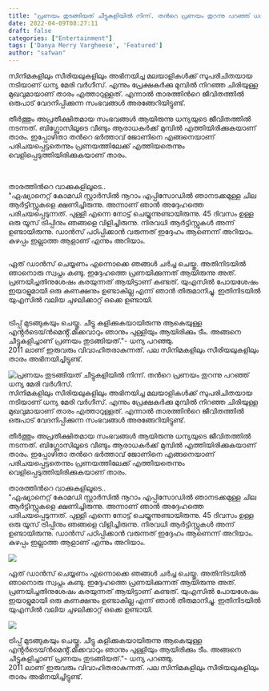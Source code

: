```yaml
---
title: "പ്രണയം തുടങ്ങിയത് ചീട്ടുകളിയിൽ നിന്ന്. തൻറെ പ്രണയം തുറന്നു പറഞ്ഞ് ധന്യ മേരി വർഗീസ്."
date: 2022-04-09T08:27:11
draft: false
categories: ["Entertainment"]
tags: ['Danya Merry Vargheese', 'Featured']
author: "safwan"
---
```


<!-- wp:paragraph -->
<p>സിനിമകളിലും സീരിയലുകളിലും അഭിനയിച്ച മലയാളികൾക്ക് സുപരിചിതയായ നടിയാണ് ധന്യ മേരി വർഗീസ്. എന്നും പ്രേക്ഷകർക്കു മുമ്പിൽ നിറഞ്ഞ ചിരിയുള്ള മുഖവുമായാണ്  താരം എത്താറുള്ളത്. എന്നാൽ താരത്തിൻറെ ജീവിതത്തിൽ ഒരുപാട് വേദനിപ്പിക്കുന്ന സംഭവങ്ങൾ അരങ്ങേറിയിട്ടുണ്ട്.</p>
<!-- /wp:paragraph -->

<!-- wp:paragraph -->
<p>തീർത്തും അപ്രതീക്ഷിതമായ സംഭവങ്ങൾ ആയിരുന്നു ധന്യയുടെ ജീവിതത്തിൽ നടന്നത്. ബിഗ്ബോസിലൂടെ വീണ്ടും ആരാധകർക്ക് മുമ്പിൽ എത്തിയിരിക്കുകയാണ് താരം. ഇപ്പോഴിതാ തൻറെ ഭർത്താവ് ജോണിനെ എങ്ങനെയാണ് പരിചയപ്പെട്ടതെന്നും പ്രണയത്തിലേക്ക് എത്തിയതെന്നും വെളിപ്പെടുത്തിയിരിക്കുകയാണ് താരം.</p>
<!-- /wp:paragraph -->

<!-- wp:image {"id":329060,"sizeSlug":"large"} -->
<figure class="wp-block-image size-large"><img src="https://cdn.boolokam.com/articles/2022/04/images-22-2.jpeg" alt="" class="wp-image-329060"/></figure>
<!-- /wp:image -->

<!-- wp:paragraph -->
<p><br />താരത്തിൻറെ വാക്കുകളിലൂടെ..<br />"ഏഷ്യാനെറ്റ് കോമഡി സ്റ്റാർസിൽ നൂറാം എപ്പിസോഡിൽ ഞാനടക്കമുള്ള ചില ആർട്ടിസ്റ്റുകളെ ക്ഷണിച്ചിരുന്നു. അന്നാണ് ഞാൻ അദ്ദേഹത്തെ പരിചയപ്പെടുന്നത്. പുള്ളി എന്നെ നോട്ട് ചെയ്യുന്നുണ്ടായിരുന്നു. 45 ദിവസം ഉള്ള ഒരു യൂസ് ട്രിപ്പിനും ഞങ്ങളെ വിളിച്ചിരുന്നു. നിരവധി ആർട്ടിസ്റ്റുകൾ അന്ന് ഉണ്ടായിരുന്നു. ഡാൻസ് പഠിപ്പിക്കാൻ വരുന്നത് ഇദ്ദേഹം ആണെന്ന് അറിയാം. കുഴപ്പം ഇല്ലാത്ത ആളാണ് എന്നും അറിയാം.</p>
<!-- /wp:paragraph -->

<!-- wp:image {"id":329062,"sizeSlug":"large"} -->
<figure class="wp-block-image size-large"><img src="https://cdn.boolokam.com/articles/2022/04/images-23-2.jpeg" alt="" class="wp-image-329062"/></figure>
<!-- /wp:image -->

<!-- wp:paragraph -->
<p>ഏത് ഡാൻസ് ചെയ്യണം എന്നൊക്കെ ഞങ്ങൾ ചർച്ച ചെയ്തു. അതിനിടയിൽ ഞാനൊരു സ്വപ്നം കണ്ടു. ഇദ്ദേഹത്തെ പ്രണയിക്കുന്നത് ആയിരുന്നു അത്. പ്രണയിച്ചതിനുശേഷം കരയുന്നത് ആയിട്ടാണ് കണ്ടത്. യുഎസിൽ പോയശേഷം ഇയാളുമായി ഒരു കണക്ഷനും ഉണ്ടാകില്ല എന്ന് ഞാൻ തീരുമാനിച്ചു. ഇതിനിടയിൽ യുഎസിൽ വലിയ ചുഴലിക്കാറ്റ് ഒക്കെ ഉണ്ടായി.</p>
<!-- /wp:paragraph -->

<!-- wp:image {"id":329063,"sizeSlug":"large"} -->
<figure class="wp-block-image size-large"><img src="https://cdn.boolokam.com/articles/2022/04/images-24-2.jpeg" alt="" class="wp-image-329063"/></figure>
<!-- /wp:image -->

<!-- wp:paragraph -->
<p>ട്രിപ്പ് മുടങ്ങുകയും ചെയ്തു. ചീട്ടു കളിക്കുകയായിരുന്നു ആകെയുള്ള എൻ്റർടെയ്ൻമെൻ്റ്.മിക്കവാറും ഞാനും പുള്ളിയും ആയിരിക്കും ടീം. അങ്ങനെ ചീട്ടുകളിച്ചാണ് പ്രണയം തുടങ്ങിയത്."- ധന്യ പറഞ്ഞു.<br />2011 ലാണ് ഇരുവരും വിവാഹിതരാകുന്നത്. പല സിനിമകളിലും സീരിയലുകളിലും താരം അഭിനയിച്ചിട്ടുണ്ട്.</p>
<!-- /wp:paragraph -->


![പ്രണയം തുടങ്ങിയത് ചീട്ടുകളിയിൽ നിന്ന്. തൻറെ പ്രണയം തുറന്നു പറഞ്ഞ് ധന്യ മേരി വർഗീസ്.](https://cdn.boolokam.com/articles/2022/04/images-22-2.jpeg)സിനിമകളിലും സീരിയലുകളിലും അഭിനയിച്ച മലയാളികൾക്ക് സുപരിചിതയായ നടിയാണ് ധന്യ മേരി വർഗീസ്. എന്നും പ്രേക്ഷകർക്കു മുമ്പിൽ നിറഞ്ഞ ചിരിയുള്ള മുഖവുമായാണ് താരം എത്താറുള്ളത്. എന്നാൽ താരത്തിൻറെ ജീവിതത്തിൽ ഒരുപാട് വേദനിപ്പിക്കുന്ന സംഭവങ്ങൾ അരങ്ങേറിയിട്ടുണ്ട്.

തീർത്തും അപ്രതീക്ഷിതമായ സംഭവങ്ങൾ ആയിരുന്നു ധന്യയുടെ ജീവിതത്തിൽ നടന്നത്. ബിഗ്ബോസിലൂടെ വീണ്ടും ആരാധകർക്ക് മുമ്പിൽ എത്തിയിരിക്കുകയാണ് താരം. ഇപ്പോഴിതാ തൻറെ ഭർത്താവ് ജോണിനെ എങ്ങനെയാണ് പരിചയപ്പെട്ടതെന്നും പ്രണയത്തിലേക്ക് എത്തിയതെന്നും വെളിപ്പെടുത്തിയിരിക്കുകയാണ് താരം.

  
താരത്തിൻറെ വാക്കുകളിലൂടെ..  
"ഏഷ്യാനെറ്റ് കോമഡി സ്റ്റാർസിൽ നൂറാം എപ്പിസോഡിൽ ഞാനടക്കമുള്ള ചില ആർട്ടിസ്റ്റുകളെ ക്ഷണിച്ചിരുന്നു. അന്നാണ് ഞാൻ അദ്ദേഹത്തെ പരിചയപ്പെടുന്നത്. പുള്ളി എന്നെ നോട്ട് ചെയ്യുന്നുണ്ടായിരുന്നു. 45 ദിവസം ഉള്ള ഒരു യൂസ് ട്രിപ്പിനും ഞങ്ങളെ വിളിച്ചിരുന്നു. നിരവധി ആർട്ടിസ്റ്റുകൾ അന്ന് ഉണ്ടായിരുന്നു. ഡാൻസ് പഠിപ്പിക്കാൻ വരുന്നത് ഇദ്ദേഹം ആണെന്ന് അറിയാം. കുഴപ്പം ഇല്ലാത്ത ആളാണ് എന്നും അറിയാം.

![](https://cdn.boolokam.com/articles/2022/04/images-23-2.jpeg)

ഏത് ഡാൻസ് ചെയ്യണം എന്നൊക്കെ ഞങ്ങൾ ചർച്ച ചെയ്തു. അതിനിടയിൽ ഞാനൊരു സ്വപ്നം കണ്ടു. ഇദ്ദേഹത്തെ പ്രണയിക്കുന്നത് ആയിരുന്നു അത്. പ്രണയിച്ചതിനുശേഷം കരയുന്നത് ആയിട്ടാണ് കണ്ടത്. യുഎസിൽ പോയശേഷം ഇയാളുമായി ഒരു കണക്ഷനും ഉണ്ടാകില്ല എന്ന് ഞാൻ തീരുമാനിച്ചു. ഇതിനിടയിൽ യുഎസിൽ വലിയ ചുഴലിക്കാറ്റ് ഒക്കെ ഉണ്ടായി.

![](https://cdn.boolokam.com/articles/2022/04/images-24-2.jpeg)

ട്രിപ്പ് മുടങ്ങുകയും ചെയ്തു. ചീട്ടു കളിക്കുകയായിരുന്നു ആകെയുള്ള എൻ്റർടെയ്ൻമെൻ്റ്.മിക്കവാറും ഞാനും പുള്ളിയും ആയിരിക്കും ടീം. അങ്ങനെ ചീട്ടുകളിച്ചാണ് പ്രണയം തുടങ്ങിയത്."- ധന്യ പറഞ്ഞു.  
2011 ലാണ് ഇരുവരും വിവാഹിതരാകുന്നത്. പല സിനിമകളിലും സീരിയലുകളിലും താരം അഭിനയിച്ചിട്ടുണ്ട്.
